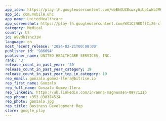 ```yaml
---
app_icon: https://play-lh.googleusercontent.com/wbBhGUZBcwxy6iUp1wWoJM6PC29lL4oHMvOVeAviVdm9Bpd_i3slI9JiOpjnfhChUJI
app_id: com.mobile.uhc
app_name: UnitedHealthcare
app_screenshot: https://play-lh.googleusercontent.com/WX1C2N8OflCiZ6-cliDpwGiU_sNNb313sCY_PbSjpwEKbuTXR_DHRC7pwyLxZ0M3Fw
category: Medical
country: US
id: W9Vdb1Ync3iW
language: en
most_recent_release: '2024-02-21T00:00:00'
publisher_id: '986694'
publisher_name: UNITED HEALTHCARE SERVICES, INC.
rank: '3'
release_count_in_past_year: '30'
release_count_in_past_year_category: 19
release_count_in_past_year_top_in_category: 19
rep_email: gonzalo.gomez-llera@bitrise.io
rep_first_name: Gonzalo
rep_full_name: Gonzalo Gomez-Ilera
rep_linkedin: https://uk.linkedin.com/in/anna-magnussen-0977131b
rep_phone: +353 838374524
rep_photo: gonzalo.jpg
rep_title: Business Development Rep
store: google_play
---
```

